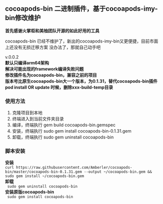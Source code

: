 ## cocoapods-bin 二进制插件，基于cocoapods-imy-bin修改维护

**首先感谢火掌柜和美柚团队开源的如此好用的工具**


cocoapods-bin 已经不维护了，新出的cocoapods-imy-bin又更便捷，目前市面上还没有无损迁移方案
没办法了，那就自己动手吧

v.0.0.2  
**默认只编译arm64架构**  
**解决可能出现的framework编译失败问题**  
**修改插件名为cocoapods-bin，兼容之前的项目**  
**版本号比原生cocoapods-bin大一个版本，为0.1.31，替代cocoapods-bin插件**   
**pod install OR update 时候，删除xxx-build-temp目录**  

### 使用方法
1. 克隆项目到本地
2. 终端进入到当前文件夹目录
3. 编译，终端执行  gem build cocoapods-bin.gemspec
4. 安装，终端执行  sudo gem install cocoapods-bin-0.1.31.gem
5. 卸载，终端执行  sudo gem uninstall cocoapods-bin

### 脚本安装
**安装**  
```curl https://raw.githubusercontent.com/Amberler/cocoapods-bin/master/cocoapods-bin-0.1.31.gem --output ~/cocoapods-bin.gem && sudo gem install ~/cocoapods-bin.gem```  
**卸载**  
``` sudo gem uninstall cocoapods-bin```  
**安装原版cocoapods-bin**  
``` sudo gem install cocoapods-bin```  




